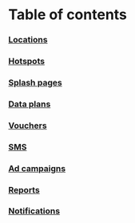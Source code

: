 # Table of contents

### [Locations](locations.md)
### [Hotspots](hotspots.md)
### [Splash pages](splash-pages.md)
### [Data plans](data-plans.md)
### [Vouchers](vouchers.md)
### [SMS](sms.md)
### [Ad campaigns](adverts.md)
### [Reports](reports.md)
### [Notifications](notifications.md)
